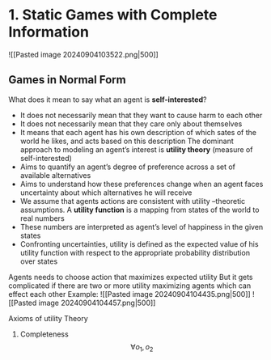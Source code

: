 # 1. Static Games with Complete Information

![[Pasted image 20240904103522.png|500]]

## Games in Normal Form

What does it mean to say what an agent is __self-interested__?
- It does not necessarily mean that they want to cause harm to each other
- It does not necessarily mean that they care only about themselves
- It means that each agent has his own description of which sates of the world he likes, and acts based on this description
The dominant approach to modeling an agent’s interest is __utility theory__ (measure of self-interested)
- Aims to quantify an agent’s degree of preference across a set of available alternatives
- Aims to understand how these preferences change when an agent faces uncertainty about which alternatives he will receive
- We assume that agents actions are consistent with utility –theoretic assumptions.
A __utility function__ is a mapping from states of the world to real numbers
- These numbers are interpreted as agent’s level of happiness in the given states
- Confronting uncertainties, utility is defined as the expected value of his utility function with respect to the appropriate probability distribution over states

Agents needs to choose action that maximizes expected utility
But it gets complicated if there are two or more utility maximizing agents which can effect each other
Example:
![[Pasted image 20240904104435.png|500]]
![[Pasted image 20240904104457.png|500]]

Axioms of utility Theory
1. Completeness
   $$\forall o_1, o_2$$